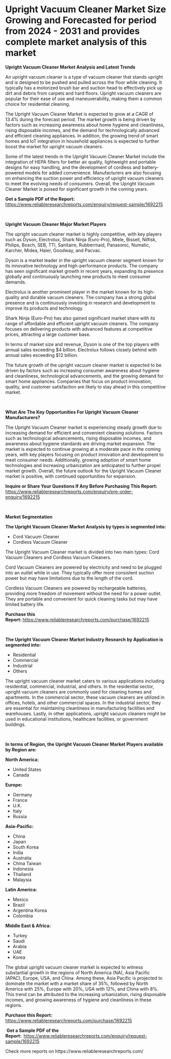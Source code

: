 <p><h1>Upright Vacuum Cleaner Market Size Growing and Forecasted for period from 2024 - 2031 and provides complete market analysis of this market</h1></p><p><strong>Upright Vacuum Cleaner Market Analysis and Latest Trends</strong></p>
<p><p>An upright vacuum cleaner is a type of vacuum cleaner that stands upright and is designed to be pushed and pulled across the floor while cleaning. It typically has a motorized brush bar and suction head to effectively pick up dirt and debris from carpets and hard floors. Upright vacuum cleaners are popular for their ease of use and maneuverability, making them a common choice for residential cleaning.</p><p>The Upright Vacuum Cleaner Market is expected to grow at a CAGR of 13.4% during the forecast period. The market growth is being driven by factors such as increasing awareness about home hygiene and cleanliness, rising disposable incomes, and the demand for technologically advanced and efficient cleaning appliances. In addition, the growing trend of smart homes and IoT integration in household appliances is expected to further boost the market for upright vacuum cleaners.</p><p>Some of the latest trends in the Upright Vacuum Cleaner Market include the integration of HEPA filters for better air quality, lightweight and portable designs for easy handling, and the development of cordless and battery-powered models for added convenience. Manufacturers are also focusing on enhancing the suction power and efficiency of upright vacuum cleaners to meet the evolving needs of consumers. Overall, the Upright Vacuum Cleaner Market is poised for significant growth in the coming years.</p></p>
<p><strong>Get a Sample PDF of the Report:&nbsp;</strong> <a href="https://www.reliableresearchreports.com/enquiry/request-sample/1692215">https://www.reliableresearchreports.com/enquiry/request-sample/1692215</a></p>
<p>&nbsp;</p>
<p><strong>Upright Vacuum Cleaner Major Market Players</strong></p>
<p><p>The upright vacuum cleaner market is highly competitive, with key players such as Dyson, Electrolux, Shark Ninja (Euro-Pro), Miele, Bissell, Nilfisk, Philips, Bosch, SEB, TTI, Sanitaire, Rubbermaid, Panasonic, Numatic, Karcher, Midea, Haier, Goodway, and Pacvac. </p><p>Dyson is a market leader in the upright vacuum cleaner segment known for its innovative technology and high-performance products. The company has seen significant market growth in recent years, expanding its presence globally and continuously launching new products to meet consumer demands.</p><p>Electrolux is another prominent player in the market known for its high-quality and durable vacuum cleaners. The company has a strong global presence and is continuously investing in research and development to improve its products and technology.</p><p>Shark Ninja (Euro-Pro) has also gained significant market share with its range of affordable and efficient upright vacuum cleaners. The company focuses on delivering products with advanced features at competitive prices, attracting a large customer base.</p><p>In terms of market size and revenue, Dyson is one of the top players with annual sales exceeding $4 billion. Electrolux follows closely behind with annual sales exceeding $12 billion.</p><p>The future growth of the upright vacuum cleaner market is expected to be driven by factors such as increasing consumer awareness about hygiene and cleanliness, technological advancements, and the growing demand for smart home appliances. Companies that focus on product innovation, quality, and customer satisfaction are likely to stay ahead in this competitive market.</p></p>
<p>&nbsp;</p>
<p><strong>What Are The Key Opportunities For Upright Vacuum Cleaner Manufacturers?</strong></p>
<p><p>The Upright Vacuum Cleaner market is experiencing steady growth due to increasing demand for efficient and convenient cleaning solutions. Factors such as technological advancements, rising disposable incomes, and awareness about hygiene standards are driving market expansion. The market is expected to continue growing at a moderate pace in the coming years, with key players focusing on product innovation and development to meet consumer needs. Additionally, growing adoption of smart home technologies and increasing urbanization are anticipated to further propel market growth. Overall, the future outlook for the Upright Vacuum Cleaner market is positive, with continued opportunities for expansion.</p></p>
<p><strong>Inquire or Share Your Questions If Any Before Purchasing This Report:</strong> <a href="https://www.reliableresearchreports.com/enquiry/pre-order-enquiry/1692215">https://www.reliableresearchreports.com/enquiry/pre-order-enquiry/1692215</a></p>
<p>&nbsp;</p>
<p><strong>Market Segmentation</strong></p>
<p><strong>The Upright Vacuum Cleaner Market Analysis by types is segmented into:</strong></p>
<p><ul><li>Cord Vacuum Cleaner</li><li>Cordless Vacuum Cleaner</li></ul></p>
<p><p>The Upright Vacuum Cleaner market is divided into two main types: Cord Vacuum Cleaners and Cordless Vacuum Cleaners. </p><p>Cord Vacuum Cleaners are powered by electricity and need to be plugged into an outlet while in use. They typically offer more consistent suction power but may have limitations due to the length of the cord.</p><p>Cordless Vacuum Cleaners are powered by rechargeable batteries, providing more freedom of movement without the need for a power outlet. They are portable and convenient for quick cleaning tasks but may have limited battery life.</p></p>
<p><strong>Purchase this Report:&nbsp;</strong><a href="https://www.reliableresearchreports.com/purchase/1692215">https://www.reliableresearchreports.com/purchase/1692215</a></p>
<p>&nbsp;</p>
<p><strong>The Upright Vacuum Cleaner Market Industry Research by Application is segmented into:</strong></p>
<p><ul><li>Residential</li><li>Commercial</li><li>Industrial</li><li>Others</li></ul></p>
<p><p>The upright vacuum cleaner market caters to various applications including residential, commercial, industrial, and others. In the residential sector, upright vacuum cleaners are commonly used for cleaning homes and apartments. In the commercial sector, these vacuum cleaners are utilized in offices, hotels, and other commercial spaces. In the industrial sector, they are essential for maintaining cleanliness in manufacturing facilities and warehouses. Lastly, in other applications, upright vacuum cleaners might be used in educational institutions, healthcare facilities, or government buildings.</p></p>
<p>&nbsp;</p>
<p><strong>In terms of Region, the Upright Vacuum Cleaner Market Players available by Region are:</strong></p>
<p>
    <p> <strong> North America: </strong>
        <ul>
            <li>United States</li>
            <li>Canada</li>
        </ul>
        </p> 
    <p> <strong> Europe: </strong>
        <ul>
            <li>Germany</li>
            <li>France</li>
            <li>U.K.</li>
            <li>Italy</li>
            <li>Russia</li>
        </ul>
        </p> 
    <p> <strong> Asia-Pacific: </strong>
        <ul>
            <li>China</li>
            <li>Japan</li>
            <li>South Korea</li>
            <li>India</li>
            <li>Australia</li>
            <li>China Taiwan</li>
            <li>Indonesia</li>
            <li>Thailand</li>
            <li>Malaysia</li>
        </ul>
        </p> 
    <p> <strong> Latin America: </strong>
        <ul>
            <li>Mexico</li>
            <li>Brazil</li>
            <li>Argentina Korea</li>
            <li>Colombia</li>
        </ul>
        </p> 
    <p> <strong> Middle East & Africa: </strong>
        <ul>
            <li>Turkey</li>
            <li>Saudi</li>
            <li>Arabia</li>
            <li>UAE</li>
            <li>Korea</li>
        </ul>
    </p>
    </p>
<p><p>The global upright vacuum cleaner market is expected to witness substantial growth in the regions of North America (NA), Asia Pacific (APAC), Europe, USA, and China. Among these, Asia Pacific is projected to dominate the market with a market share of 35%, followed by North America with 25%, Europe with 20%, USA with 12%, and China with 8%. This trend can be attributed to the increasing urbanization, rising disposable incomes, and growing awareness of hygiene and cleanliness in these regions.</p></p>
<p><strong>Purchase this Report: </strong><a href="https://www.reliableresearchreports.com/purchase/1692215">https://www.reliableresearchreports.com/purchase/1692215</a></p>
<p>&nbsp;<strong>Get a Sample PDF of the Report:&nbsp;&nbsp;</strong><a href="https://www.reliableresearchreports.com/enquiry/request-sample/1692215">https://www.reliableresearchreports.com/enquiry/request-sample/1692215</a></p>
<p><strong></strong></p>
<p>Check more reports on https://www.reliableresearchreports.com/</p>